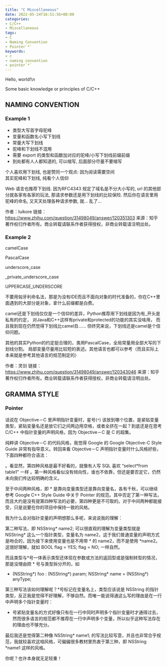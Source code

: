 ```yaml
---
title: "C Miscellaneous"
date: 2022-05-24T16:51:56+08:00
categories:
- C/C++
- Miscellaneous
tags:
- C
- Naming Convention
- Pointer`*`
keywords:
- c
- naming convention
- pointer`*`
---
```


Hello, world!\n

Some basic knowledge or principles of C/C++

<!--more-->

## NAMING CONVENTION

### Example 1
- 类型大写首字母驼峰
- 变量和函数名小写下划线
- 常量大写下划线
- 驼峰和下划线不混用
- 需要 export 的类型和函数加对应的驼峰/小写下划线前缀前缀
- 到处都有人人都知道的, 可以缩写, 后面部分尽量不要缩写

个人喜欢用下划线, 也是赞同一个观点: 因为阅读需要空间  
其实驼峰和下划线, 纯看个人信仰

Web 语言也推荐下划线. 因为RFC4343 规定了域名是不分大小写的, 
url 的其他部分就各家有各家的玩法, 那请求参数还是用下划线的比较保险. 
然后你在语言里用驼峰的命名, 又天天处理各种请求参数, 就... 乱了...

作者：luikore
链接：https://www.zhihu.com/question/31498049/answer/120351303
来源：知乎
著作权归作者所有。商业转载请联系作者获得授权，非商业转载请注明出处。


### Example 2

camelCase

PascalCase

underscore_case

_private_underscore_case

UPPERCASE_UNDERSCORE

不要用匈牙利命名法，那是为没有IDE而且不面向对象的时代准备的，你在C++里面遇到的大部分是对象，拿什么前缀都是白费。

camel还是下划线仅仅是一个信仰的差异，Python推荐用下划线是因为有_开头是私有的约定，
对Java和C++这样有private和protected的功能的其实没啥用，
而且我到现在仍然觉得下划线比camel丑……
但终究来说，下划线还是camel是个信仰问题。

其他的其实Python的约定挺合理的，类用PascalCase，全局常量用全部大写的下划线分割。
局部变量尽量用比较短的表述。其他语言也都可以参考（而且实际上本来就是参考其他语言的规范制定的）

作者：灵剑
链接：https://www.zhihu.com/question/31498049/answer/120343046
来源：知乎
著作权归作者所有。商业转载请联系作者获得授权，非商业转载请注明出处。




## GRAMMA STYLE

### Pointer

话说在 Objective－C 里声明指针变量时，星号(`*`) 该放到哪个位置，是紧贴变量类型，紧贴变量名还是放它们之间两边用空格，或者全挤在一起？到底还是在思考 C/C++ 中指针变量的声明风格，因为 Objective－C 是 C 的超集。

纯粹讲 Objective－C 的代码风格，我觉得 Google 的 Google Objective-C Style Guide 非常有指导意义。转回来看 Objective－C 声明指针变量时什么风格好些，下面四种都符合语法：


。看显然，第四种风格是最不好看的，就像有人写 SQL 喜欢 “select*from table1" 一样
。第一种风格看似没有倾向性，谁也不依靠，但还是要否定它，仍然未向我们传达较明确的含义。

至于中间两种风格，即 * 是靠向变量类型还是靠向变量名，各有千秋，可以继续参考 Google C++ Style Guide 中关于 Pointer 的规范。其中否定了第一种写法，而且大约是没有提第四种写法的必要，第四种更是不可取的。对于中间两种都能接受，只是说要在你的项目中保持一致的风格。

我为什么会对指针变量的声明想那么多呢，来说说我的理解：

第二种写法，即 NSString* name2; 可以很直观的理解为变量类型就是 NSString* 这么一个指针类型，变量名为 name2，这于我们普通变量的声明方式是吻合的，因为接下来使用变量也是不用带 * 的 name2，而不是使用 *name2。这很好理解，就如 BOOL flag  = YES; flag = NO; 一样自然。

而且类型与*号一体表示类型还体现在参数或方法的返回型或是强制转型的情况，那是没理由把 * 号与类型拆分开的，如

- (NSString*) foo : (NSString*) param;
NSString* name = (NSSting*) anyType;

第三种写法该如何理解呢？*号标记在变量名上，类型应该说是 NSString 的指针类型，反正我是觉得不好理解，不够自然。而唯一能说得通这么写的理由是在一行中声明多个指针变量时：


* 号紧贴变量名的方式好像只有在一行中同时声明多个指针变量时才通得过去，然而很多语言的规范都不推荐在一行中声明多个变量，所以似乎这种写法存在的理由也不够充分。

最后我还是觉得第二种像 NSString* name1;  的写法比较写意，并且也非常合乎规范，我就较喜欢这咱风格，可偏偏很多教材里热衷于第三种，即 NSString *name1 这样的风格。

你呢？也许本身就无足轻重！


